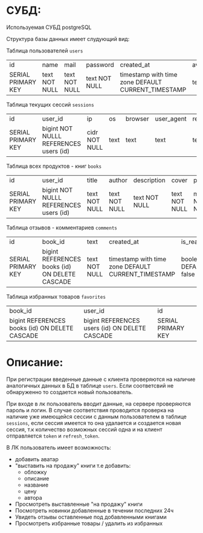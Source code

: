 # СУБД:
Используемая СУБД postgreSQL

Структура базы данных имеет слудующий вид:

Таблица пользователей `users`
<table>
<tr>
<td>id</td><td>name</td><td>mail</td><td>password</td><td>created_at</td><td>avatar</td><td>phone</td>
</tr>
<tr>
<td>SERIAL PRIMARY KEY</td>
<td>text NOT NULL</td>
<td>text NOT NULL</td>
<td>text NOT NULL</td>
<td>timestamp with time zone DEFAULT CURRENT_TIMESTAMP</td>
<td>text</td>
<td>text</td>
</tr>
  </table>

Таблица текущих сессий `sessions`
<table>
<tr>
<td>id</td><td>user_id</td><td>ip</td><td>os</td><td>browser</td><td>user_agent</td>
<td>refresh_token</td><td>expired_at</td><td>created_at</td><td>name</td>
</tr>
<tr>
<td>SERIAL PRIMARY KEY</td>
<td>bigint NOT NULLL REFERENCES users (id)</td>
<td>cidr NOT NULL</td>
<td>text</td> 
<td>text</td>
<td>text</td>
<td>text</td>
<td>timestamp with time zone</td>
<td>timestamp with time zone</td>
<td>text</td>
</tr>
</table>

Таблица всех продуктов - книг `books`
<table>
<tr>
<td>id</td><td>user_id</td><td>title</td><td>author</td><td>description</td><td>cover</td>
<td>price</td><td>created_at</td><td>rating</td><td>category</td><td>sale</td>
</tr>
<tr>
<td>SERIAL PRIMARY KEY</td>
<td>bigint NOT NULLL REFERENCES users (id)</td>
<td>text NOT NULL</td>
<td>text NOT NULL</td>
<td>text NOT NULL</td>
<td>text NOT NULL</td>
<td>money NOT NULL</td>
<td>timestamp with time zone DEFAULT CURRENT_TIMESTAMP</td>
<td>real</td>
<td>text</td>
<td>boolean DEFAULT false</td>
</tr>
</table>

Таблица отзывов - комментариев `comments`
<table>
<tr>
<td>id</td><td>book_id</td><td>text</td><td>created_at</td>
<td>is_read</td><td>author_name</td><td>rating</td>
</tr>
<tr>
<td>SERIAL PRIMARY KEY</td>
<td>bigint REFERENCES books (id) ON DELETE CASCADE</td>
<td>text NOT NULL</td>
<td>timestamp with time zone DEFAULT CURRENT_TIMESTAMP</td>
<td>boolean DEFAULT false</td>
<td>text</td>
<td>smallint</td>
</tr>
</table>

Таблица избранных товаров `favorites`
<table>
<tr>
<td>book_id</td><td>user_id</td><td>id</td>
</tr>
<tr>
<td>bigint REFERENCES books (id) ON DELETE CASCADE</td>
<td>bigint REFERENCES users (id) ON DELETE CASCADE</td>
<td>SERIAL PRIMARY KEY</td>
</tr>
</table>

# Описание:

При регистрации введенные данные с клиента проверяются на наличие аналогичных данных в БД в таблице `users`. Если соответсвий не обнаруженно то создается новый пользователь. 

При входе в лк пользователь вводит данные, на сервере проверяются пароль и логин. 
В случае соответствия проводится проверка на наличие уже имеющейся сессии с данным пользователем в таблице `sessions`, если сессия имеется то она удалается и создается новая сессия, т.к количество возможных сессий одна и на клиент отправляется `token` и `refresh_token`.

В ЛК пользователь имеет возможность:
<ul>
<li>добавить аватар</li>
<li>"выставить на продажу" книги т.е добавить:
<ul>
<li>обложку</li>
<li>описание</li>
<li>название</li>
<li>цену</li>
<li>автора</li>
</ul>
</li>
<li>Просмотреть выставленные "на продажу" книги</li>
<li>Посмотреть новинки добавленные в течении последних 24ч</li>
<li>Увидеть отзывы оставленные под добавленными книгами</li>
<li>Просмотреть избранные товары / удалить из избранных</li>
</ul>
